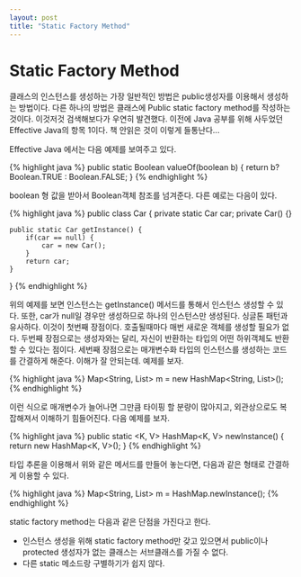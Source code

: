 ```yaml
---
layout: post
title: "Static Factory Method"
---
```


# Static Factory Method
클래스의 인스턴스를 생성하는 가장 일반적인 방법은 public생성자를 이용해서 생성하는 방법이다. 다른 하나의 방법은 클래스에 Public static factory method를 작성하는 것이다. 이것저것 검색해보다가 우연히 발견했다. 이전에 Java 공부를 위해 사두었던 Effective Java의 항목 1이다. 책 안읽은 것이 이렇게 들통난다...

Effective Java 에서는 다음 예제를 보여주고 있다.

{% highlight java %}
public static Boolean valueOf(boolean b) {
	return b? Boolean.TRUE : Boolean.FALSE;
}
{% endhighlight %}

boolean 형 값을 받아서 Boolean객체 참조를 넘겨준다.
다른 예로는 다음이 있다.

{% highlight java %}
public class Car {
	private static Car car;
    private Car() {}
    
    public static Car getInstance() {
    	if(car == null) {
        	car = new Car();
        }
        return car;
    }
}
{% endhighlight %}

위의 예제를 보면 인스턴스는 getInstance() 메서드를 통해서 인스턴스 생성할 수 있다. 또한, car가 null일 경우만 생성하므로 하나의 인스턴스만 생성된다. 싱글톤 패턴과 유사하다. 이것이 첫번째 장점이다. 호출될때마다 매번 새로운 객체를 생성할 필요가 없다. 두번째 장점으로는 생성자와는 달리, 자신이 반환하는 타입의 어떤 하위객체도 반환할 수 있다는 점이다. 세번째 장점으로는 매개변수화 타입의 인스턴스를 생성하는 코드를 간결하게 해준다. 이해가 잘 안되는데. 예제를 보자.

{% highlight java %}
	Map<String, List<String>> m = new HashMap<String, List<String>>();
{% endhighlight %}

이런 식으로 매개변수가 늘어나면 그만큼 타이핑 할 분량이 많아지고, 외관상으로도 복잡해져서 이해하기 힘들어진다. 다음 예제를 보자.

{% highlight java %}
public static <K, V> HashMap<K, V> newInstance() {
	return new HashMap<K, V>();
}
{% endhighlight %}

타입 추론을 이용해서 위와 같은 메서드를 만들어 놓는다면, 다음과 같은 형태로 간결하게 이용할 수 있다.

{% highlight java %}
Map<String, List<String>> m = HashMap.newInstance();
{% endhighlight %}

static factory method는 다음과 같은 단점을 가진다고 한다.
* 인스턴스 생성을 위해 static factory method만 갖고 있으면서 public이나 protected 생성자가 없는 클래스는 서브클래스를 가질 수 없다.
* 다른 static 메소드랑 구별하기가 쉽지 않다.